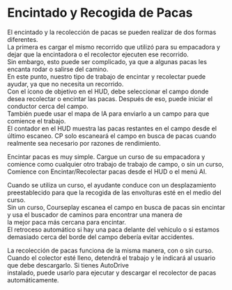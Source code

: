# Encintado y Recogida de Pacas  
El encintado y la recolección de pacas se pueden realizar de dos formas diferentes.  
La primera es cargar el mismo recorrido que utilizó para su empacadora y dejar que la encintadora o el recolector ejecuten ese recorrido.  
Sin embargo, esto puede ser complicado, ya que a algunas pacas les encanta rodar o salirse del camino.  
En este punto, nuestro tipo de trabajo de encintar y recolectar puede ayudar, ya que no necesita un recorrido.  
Con el ícono de objetivo en el HUD, debe seleccionar el campo donde desea recolectar o encintar las pacas. Después de eso, puede iniciar el conductor cerca del campo.  
También puede usar el mapa de IA para enviarlo a un campo para que comience el trabajo.  
El contador en el HUD muestra las pacas restantes en el campo desde el último escaneo. CP solo escaneará el campo en busca de pacas cuando realmente sea necesario por razones de rendimiento.  


  
Encintar pacas es muy simple. Cargue un curso de su empacadora y comience como cualquier otro trabajo de trabajo de campo, o sin un curso,  
Comience con Encintar/Recolectar pacas desde el HUD o el menú AI.  


  
Cuando se utiliza un curso, el ayudante conduce con un desplazamiento preestablecido para que la recogida de las envolturas esté en el medio del curso.  
Sin un curso, Courseplay escanea el campo en busca de pacas sin encintar y usa el buscador de caminos para encontrar una manera de  
la mejor paca más cercana para encintar.  
El retroceso automático si hay una paca delante del vehículo o si estamos demasiado cerca del borde del campo debería evitar accidentes.  


  
La recolección de pacas funciona de la misma manera, con o sin curso.  
Cuando el colector esté lleno, detendrá el trabajo y le indicará al usuario que debe descargarlo. Si tienes AutoDrive  
instalado, puede usarlo para ejecutar y descargar el recolector de pacas automáticamente.  


